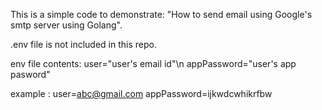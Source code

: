 This is a simple code to demonstrate: "How to send email using Google's smtp server using Golang".


.env file is not included in this repo.

env file contents:
user="user's email id"\n
appPassword="user's app pasword"

example :
user=abc@gmail.com
appPassword=ijkwdcwhikrfbw